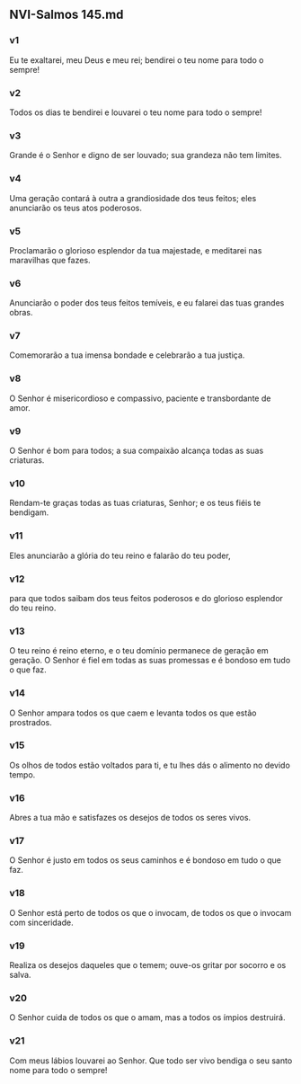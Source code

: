 ## NVI-Salmos 145.md
### v1
 Eu te exaltarei, meu Deus e meu rei; bendirei o teu nome para todo o sempre!
### v2
 Todos os dias te bendirei e louvarei o teu nome para todo o sempre!
### v3
 Grande é o Senhor e digno de ser louvado; sua grandeza não tem limites.
### v4
 Uma geração contará à outra a grandiosidade dos teus feitos; eles anunciarão os teus atos poderosos.
### v5
 Proclamarão o glorioso esplendor da tua majestade, e meditarei nas maravilhas que fazes.
### v6
 Anunciarão o poder dos teus feitos temíveis, e eu falarei das tuas grandes obras.
### v7
 Comemorarão a tua imensa bondade e celebrarão a tua justiça.
### v8
 O Senhor é misericordioso e compassivo, paciente e transbordante de amor.
### v9
 O Senhor é bom para todos; a sua compaixão alcança todas as suas criaturas.
### v10
 Rendam-te graças todas as tuas criaturas, Senhor; e os teus fiéis te bendigam.
### v11
 Eles anunciarão a glória do teu reino e falarão do teu poder,
### v12
 para que todos saibam dos teus feitos poderosos e do glorioso esplendor do teu reino.
### v13
 O teu reino é reino eterno, e o teu domínio permanece de geração em geração. O Senhor é fiel em todas as suas promessas e é bondoso em tudo o que faz.
### v14
 O Senhor ampara todos os que caem e levanta todos os que estão prostrados.
### v15
 Os olhos de todos estão voltados para ti, e tu lhes dás o alimento no devido tempo.
### v16
 Abres a tua mão e satisfazes os desejos de todos os seres vivos.
### v17
 O Senhor é justo em todos os seus caminhos e é bondoso em tudo o que faz.
### v18
 O Senhor está perto de todos os que o invocam, de todos os que o invocam com sinceridade.
### v19
 Realiza os desejos daqueles que o temem; ouve-os gritar por socorro e os salva.
### v20
 O Senhor cuida de todos os que o amam, mas a todos os ímpios destruirá.
### v21
 Com meus lábios louvarei ao Senhor. Que todo ser vivo bendiga o seu santo nome para todo o sempre!
